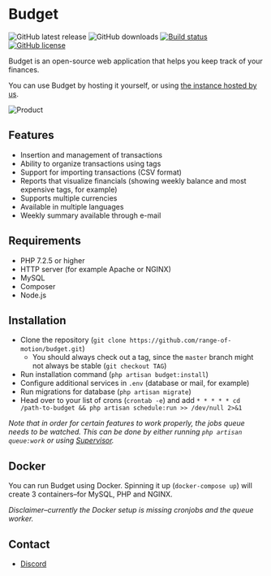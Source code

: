 # Budget

![GitHub latest release](https://img.shields.io/github/v/release/range-of-motion/budget?include_prereleases)
![GitHub downloads](https://img.shields.io/github/downloads/range-of-motion/budget/total)
[![Build status](https://travis-ci.com/range-of-motion/budget.svg?branch=master)](https://travis-ci.com/range-of-motion/budget)
[![GitHub license](https://img.shields.io/github/license/range-of-motion/budget.svg)](https://github.com/range-of-motion/budget/blob/master/LICENSE)

Budget is an open-source web application that helps you keep track of your finances.

You can use Budget by hosting it yourself, or using [the instance hosted by us](https://budget.pixely.me).

![Product](https://user-images.githubusercontent.com/9268822/46098425-a8877300-c1c4-11e8-9293-f43ceb9d6f97.png)

## Features

* Insertion and management of transactions
* Ability to organize transactions using tags
* Support for importing transactions (CSV format)
* Reports that visualize financials (showing weekly balance and most expensive tags, for example)
* Supports multiple currencies
* Available in multiple languages
* Weekly summary available through e-mail

## Requirements

* PHP 7.2.5 or higher
* HTTP server (for example Apache or NGINX)
* MySQL
* Composer
* Node.js

## Installation

* Clone the repository (`git clone https://github.com/range-of-motion/budget.git`)
    * You should always check out a tag, since the `master` branch might not always be stable (`git checkout TAG`)
* Run installation command (`php artisan budget:install`)
* Configure additional services in `.env` (database or mail, for example)
* Run migrations for database (`php artisan migrate`)
* Head over to your list of crons (`crontab -e`) and add `* * * * * cd /path-to-budget && php artisan schedule:run >> /dev/null 2>&1`

*Note that in order for certain features to work properly, the jobs queue needs to be watched. This can be done by either running `php artisan queue:work` or using [Supervisor](https://laravel.com/docs/7.x/queues#supervisor-configuration).*

## Docker

You can run Budget using Docker. Spinning it up (`docker-compose up`) will create 3 containers–for MySQL, PHP and NGINX.

*Disclaimer–currently the Docker setup is missing cronjobs and the queue worker.*

## Contact

* [Discord](https://discord.gg/QFQdvy3)
